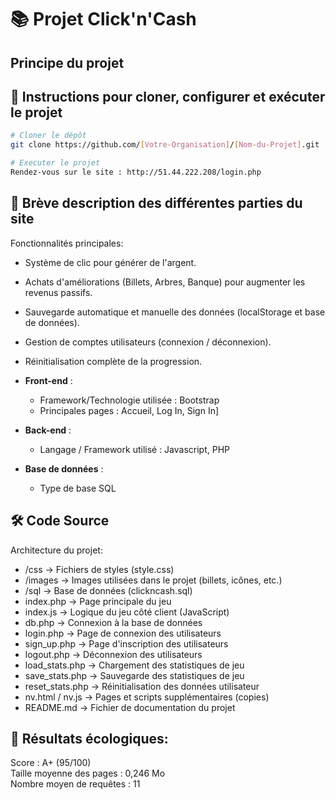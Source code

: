 # 📚 Projet Click'n'Cash

## Principe du projet 

## 🚀 Instructions pour cloner, configurer et exécuter le projet

```bash
# Cloner le dépôt
git clone https://github.com/[Votre-Organisation]/[Nom-du-Projet].git

# Executer le projet
Rendez-vous sur le site : http://51.44.222.208/login.php
```

## 🧩 Brève description des différentes parties du site

Fonctionnalités principales:

  - Système de clic pour générer de l'argent.
  - Achats d'améliorations (Billets, Arbres, Banque) pour augmenter les revenus passifs.
  - Sauvegarde automatique et manuelle des données (localStorage et base de données).
  - Gestion de comptes utilisateurs (connexion / déconnexion).
  - Réinitialisation complète de la progression.

- **Front-end** :
  - Framework/Technologie utilisée : Bootstrap
  - Principales pages : Accueil, Log In, Sign In]
- **Back-end** :
  - Langage / Framework utilisé : Javascript, PHP
- **Base de données** :
  - Type de base SQL

## 🛠️ Code Source
Architecture du projet:

  - /css              → Fichiers de styles (style.css)  
  - /images           → Images utilisées dans le projet (billets, icônes, etc.)  
  - /sql              → Base de données (clickncash.sql)  
  - index.php         → Page principale du jeu  
  - index.js          → Logique du jeu côté client (JavaScript)  
  - db.php            → Connexion à la base de données  
  - login.php         → Page de connexion des utilisateurs  
  - sign_up.php       → Page d'inscription des utilisateurs  
  - logout.php        → Déconnexion des utilisateurs  
  - load_stats.php    → Chargement des statistiques de jeu  
  - save_stats.php    → Sauvegarde des statistiques de jeu  
  - reset_stats.php   → Réinitialisation des données utilisateur  
  - nv.html / nv.js   → Pages et scripts supplémentaires (copies)  
  - README.md         → Fichier de documentation du projet

## 🌿 Résultats écologiques:
  Score : A+ (95/100)  
  Taille moyenne des pages : 0,246 Mo  
  Nombre moyen de requêtes : 11
